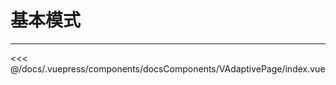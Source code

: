 # 基本模式

---

<common-code-format>
  <docsComponents-VAdaptivePage-index slot="source"></docsComponents-VAdaptivePage-index>

<<< @/docs/.vuepress/components/docsComponents/VAdaptivePage/index.vue
</common-code-format>
